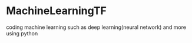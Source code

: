 # MachineLearningTF

coding machine learning such as deep learning(neural network) and more using python 
